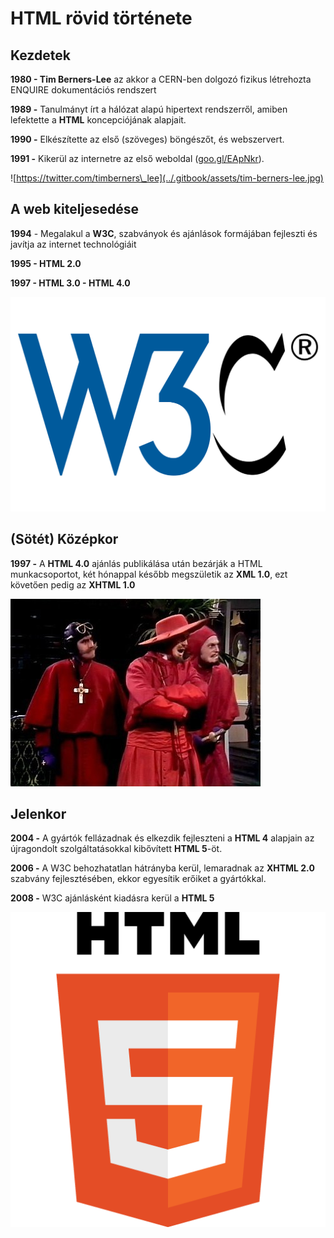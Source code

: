 # HTML rövid története

## Kezdetek

**1980 - Tim Berners-Lee** az akkor a CERN-ben dolgozó fizikus létrehozta ENQUIRE dokumentációs rendszert

**1989 -** Tanulmányt írt a hálózat alapú hipertext rendszerről, amiben lefektette a **HTML** koncepciójának alapjait.

**1990 -** Elkészítette az első \(szöveges\) böngészőt, és webszervert.

**1991 -** Kikerül az internetre az első weboldal \([goo.gl/EApNkr](http://goo.gl/EApNkr)\).

![https://twitter.com/timberners\_lee](../.gitbook/assets/tim-berners-lee.jpg)

## A web kiteljesedése

**1994** - Megalakul a **W3C**, szabványok és ajánlások formájában fejleszti és javítja az internet technológiáit

**1995 - HTML 2.0**

**1997 - HTML 3.0 - HTML 4.0**

![](../.gitbook/assets/w3c__icon.svg.png)

## \(Sötét\) Középkor

**1997 -** A **HTML 4.0** ajánlás publikálása után bezárják a HTML munkacsoportot, két hónappal később megszületik az **XML 1.0**, ezt követően pedig az **XHTML 1.0**

![](../.gitbook/assets/1445444711180372317.jpg)

## Jelenkor

**2004 -** A gyártók fellázadnak és elkezdik fejleszteni a **HTML 4** alapjain az újragondolt szolgáltatásokkal kibővített **HTML 5**-öt.

**2006 -** A W3C behozhatatlan hátrányba kerül, lemaradnak az **XHTML 2.0** szabvány fejlesztésében, ekkor egyesítik erőiket a gyártókkal.

**2008 -** W3C ajánlásként kiadásra kerül a **HTML 5**

![](../.gitbook/assets/html5_logo_512.png)

